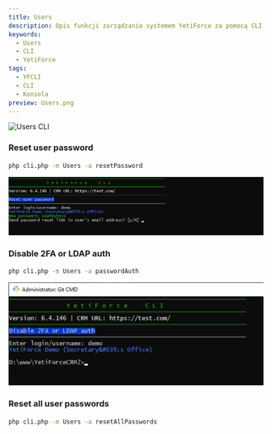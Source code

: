 ```yaml
---
title: Users
description: Opis funkcji zarządzania systemem YetiForce za pomocą CLI
keywords:
  - Users
  - CLI
  - YetiForce
tags:
  - YFCLI
  - CLI
  - Konsola
preview: Users.png
---
```


![Users CLI](Users.png)

### Reset user password

```bash
php cli.php -m Users -a resetPassword
```

![Users CLI](Users-1.jpg)

### Disable 2FA or LDAP auth

```bash
php cli.php -m Users -a passwordAuth
```

![Users CLI](Users-2.jpg)

### Reset all user passwords

```bash
php cli.php -m Users -a resetAllPasswords
```
